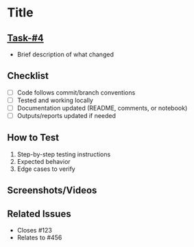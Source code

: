 # Title
<!-- Short descriptive title of your PR -->


## [Task-#4](https://github.com/josedorazio/Sales-Inventory-Dashboard/issues/_project_id)
- Brief description of what changed


## Checklist
- [ ] Code follows commit/branch conventions
- [ ] Tested and working locally
- [ ] Documentation updated (README, comments, or notebook)
- [ ] Outputs/reports updated if needed

## How to Test
1. Step-by-step testing instructions
2. Expected behavior
3. Edge cases to verify

## Screenshots/Videos
<!-- For UI changes, add visual proof if applicable -->

## Related Issues
- Closes #123
- Relates to #456
